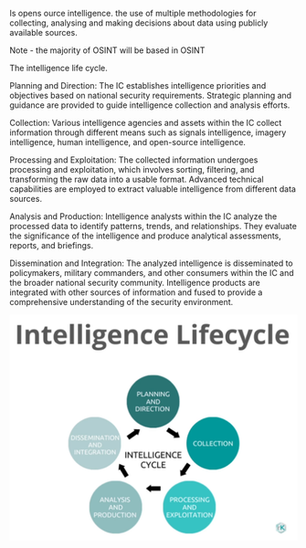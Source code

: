 Is opens ource intelligence. 
the use of multiple methodologies for collecting, analysing and making decisions about data using publicly available sources. 

Note - the majority of OSINT will be based in OSINT


The intelligence life cycle.

Planning and Direction:
The IC establishes intelligence priorities and objectives based on national security requirements.
Strategic planning and guidance are provided to guide intelligence collection and analysis efforts.

Collection:
Various intelligence agencies and assets within the IC collect information through different means such as signals intelligence, imagery intelligence, human intelligence, and open-source intelligence.

Processing and Exploitation:
The collected information undergoes processing and exploitation, which involves sorting, filtering, and transforming the raw data into a usable format.
Advanced technical capabilities are employed to extract valuable intelligence from different data sources.

Analysis and Production:
Intelligence analysts within the IC analyze the processed data to identify patterns, trends, and relationships.
They evaluate the significance of the intelligence and produce analytical assessments, reports, and briefings.

Dissemination and Integration:
The analyzed intelligence is disseminated to policymakers, military commanders, and other consumers within the IC and the broader national security community.
Intelligence products are integrated with other sources of information and fused to provide a comprehensive understanding of the security environment.


![alt text](https://github.com/CyberSec-Monkey/Zero2H4x0r/blob/main/04.%20OSINT/OSINT%20Images/Pasted%20image%2020230612210102.png)


